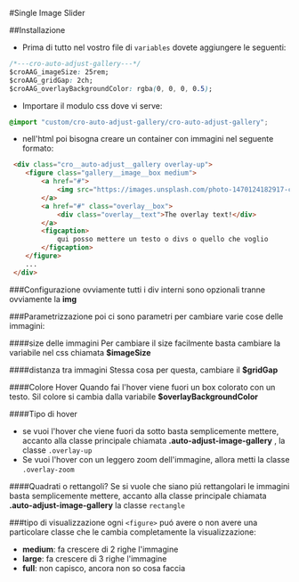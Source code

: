 #Single Image Slider

##Installazione
- Prima di tutto nel vostro file di ````variables```` dovete aggiungere le seguenti:
```css
/*---cro-auto-adjust-gallery---*/
$croAAG_imageSize: 25rem;
$croAAG_gridGap: 2ch;
$croAAG_overlayBackgroundColor: rgba(0, 0, 0, 0.5);
```
- Importare il modulo css dove vi serve:
```css
@import "custom/cro-auto-adjust-gallery/cro-auto-adjust-gallery";
```
- nell'html poi bisogna creare un container con immagini nel seguente formato:
```html
 <div class="cro__auto-adjust__gallery overlay-up">
    <figure class="gallery__image__box medium">
        <a href="#">
            <img src="https://images.unsplash.com/photo-1470124182917-cc6e71b22ecc?dpr=2&auto=format&fit=crop&w=1500&h=1000&q=80&cs=tinysrgb&crop=">
        </a>
        <a href="#" class="overlay__box">
            <div class="overlay__text">The overlay text!</div>
        </a>
        <figcaption>
            qui posso mettere un testo o divs o quello che voglio
        </figcaption>
    </figure>
    ...
 </div>
```

###Configurazione
ovviamente tutti i div interni sono opzionali tranne ovviamente la __img__
  
###Parametrizzazione
poi ci sono parametri per cambiare varie cose delle immagini:

####size delle immagini
Per cambiare il size facilmente basta cambiare la variabile nel css chiamata __$imageSize__

####distanza tra immagini
Stessa cosa per questa, cambiare il __$gridGap__

####Colore Hover
Quando fai l'hover viene fuori un box colorato con un testo. Sil colore si cambia dalla variabile __$overlayBackgroundColor__

####Tipo di hover
* se vuoi l'hover che viene fuori da sotto basta semplicemente mettere, 
accanto alla classe principale chiamata __.auto-adjust-image-gallery__ , la classe ```.overlay-up```
* Se vuoi l'hover con un leggero zoom dell'immagine, allora metti la classe  ```.overlay-zoom```

####Quadrati o rettangoli?
Se si vuole che siano piú rettangolari le immagini basta semplicemente mettere, accanto alla classe principale
chiamata __.auto-adjust-image-gallery__ la classe ```rectangle``` 

###tipo di visualizzazione 
ogni ```<figure>``` puó avere o non avere una particolare classe che le cambia completamente la visualizzazione:
- __medium__: fa crescere di 2 righe l'immagine
- __large__: fa crescere di 3 righe l'immagine
- __full__: non capisco, ancora non so cosa faccia
